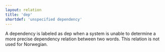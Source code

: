 ```yaml
---
layout: relation
title: 'dep'
shortdef: 'unspecified dependency'
---
```


A dependency is labeled as dep when a system is unable to determine a more precise dependency relation between two words. This relation is not used for Norwegian.
<!-- Interlanguage links updated Út zář 29 18:41:18 CEST 2020 -->
